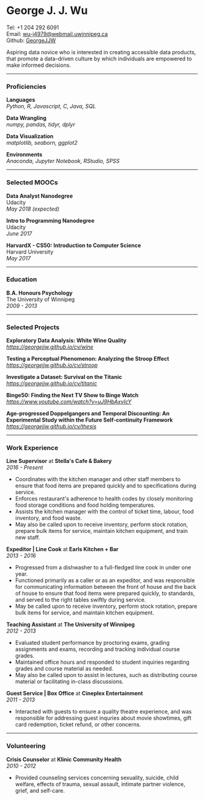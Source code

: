 # George J. J. Wu

Tel: +1 204 292 6091  
Email: wu-j4979@webmail.uwinnipeg.ca  
Github: [GeorgeJJW](https://github.com/GeorgeJJW/)

Aspiring data novice who is interested in creating accessible data products, that promote a data-driven culture by which individuals are empowered to make informed decisions.

---

### Proficiencies

**Languages**  
_Python, R, Javascript, C, Java, SQL_

**Data Wrangling**  
_numpy, pandas, tidyr, dplyr_

**Data Visualization**  
_matplotlib, seaborn, ggplot2_

**Environments**  
_Anaconda, Jupyter Notebook, RStudio, SPSS_

---

### Selected MOOCs

**Data Analyst Nanodegree**  
Udacity  
_May 2018 (expected)_

**Intro to Programming Nanodegree**  
Udacity  
_June 2017_

**HarvardX - CS50: Introduction to Computer Science**  
Harvard University  
_May 2017_

---

### Education

**B.A. Honours Psychology**  
The University of Winnipeg  
_2009 - 2013_

---
 
### Selected Projects 

**Exploratory Data Analysis: White Wine Quality**  
_https://georgejjw.github.io/cv/wine_

**Testing a Perceptual Phenomenon: Analyzing the Stroop Effect**  
_https://georgejjw.github.io/cv/stroop_

**Investigate a Dataset: Survival on the Titanic**  
_https://georgejjw.github.io/cv/titanic_

**Binge50: Finding the Next TV Show to Binge Watch**  
_https://www.youtube.com/watch?v=uJ9HbAxvIcY_

**Age-progressed Doppelgangers and Temporal Discounting: An Experimental Study within the Future Self-continuity Framework**  
_https://georgejjw.github.io/cv/thesis_

---

### Work Experience

**Line Supervisor** at **Stella's Cafe & Bakery**  
_2016 - Present_  

* Coordinates with the kitchen manager and other staff members to ensure that food items are prepared quickly and to specifications during service. 
* Enforces restaurant's adherence to health codes by closely monitoring food storage conditions and food holding temperatures.
* Assists the kitchen manager with the control of ticket time, labour, food inventory, and food waste.
* May also be called upon to receive inventory, perform stock rotation, prepare bulk items for service, maintain kitchen equipment, and train new staff.

**Expeditor | Line Cook** at **Earls Kitchen + Bar**  
_2013 - 2016_

* Progressed from a dishwasher to a full-fledged line cook in under one year.
* Functioned primarily as a caller or as an expeditor, and was responsible for communicating information between the front of house and the back of house to ensure that food items were prepared quickly, to standards, and served to the right tables swiftly during service.
* May be called upon to receive inventory, perform stock rotation, prepare bulk items for service, and maintain kitchen equipment.

**Teaching Assistant** at **The University of Winnipeg**  
_2012 - 2013_

* Evaluated student performance by proctoring exams, grading assignments and exams, recording and tracking individual course grades.
* Maintained office hours and responded to student inquiries regarding grades and course material as needed.
* May also be called upon to assist in lectures, such as distributing course material or facilitating in-class discussions.

**Guest Service | Box Office** at **Cineplex Entertainment**  
_2011 - 2013_

* Interacted with guests to ensure a quality theatre experience, and was responsible for addressing guest inquries about movie showtimes, gift card redemption, ticket refund, or other concerns.

---

### Volunteering

**Crisis Counselor** at **Klinic Community Health**  
_2010 - 2012_

* Provided counseling services concerning sexuality, suicide, child welfare, effects of trauma, sexual assault, intimate partner violence, grief, and self-care.